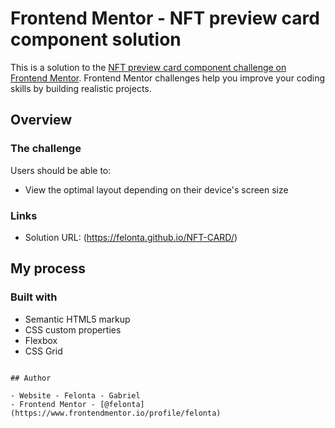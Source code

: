 # Frontend Mentor - NFT preview card component solution

This is a solution to the [NFT preview card component challenge on Frontend Mentor](https://www.frontendmentor.io/challenges/nft-preview-card-component-SbdUL_w0U). Frontend Mentor challenges help you improve your coding skills by building realistic projects. 

## Overview

### The challenge

Users should be able to:

- View the optimal layout depending on their device's screen size
### Links

- Solution URL: (https://felonta.github.io/NFT-CARD/)

## My process

### Built with

- Semantic HTML5 markup
- CSS custom properties
- Flexbox
- CSS Grid



```

## Author

- Website - Felonta - Gabriel
- Frontend Mentor - [@felonta](https://www.frontendmentor.io/profile/felonta)
